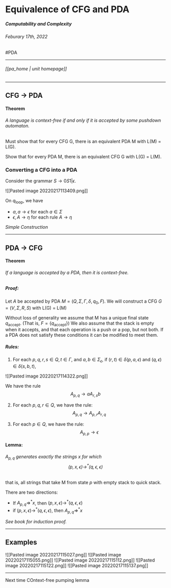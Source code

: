 # Equivalence of CFG and PDA
##### Computability and Complexity
###### Feburary 17th, 2022
#PDA

---
###### [[pa_home | unit homepage]]

---
## CFG $\rightarrow$ PDA
#### Theorem
###### A language is context-free if and only if it is accepted by some pushdown automaton.

Must show that for every CFG G, there is an equivalent PDA M with L(M) = L(G).

Show that for every PDA M, there is an equivalent CFG G with L(G) = L(M).

### Converting a CFG into a PDA

Consider the grammar $S \rightarrow 0S1 | \epsilon$.

![[Pasted image 20220217113409.png]]

On $q_{\text{loop}}$, we have
- $a, a \rightarrow \epsilon$ for each $a \in \Sigma$
- $\epsilon, A \rightarrow \eta$ for each rule $A \rightarrow \eta$ 

_Simple Construction_

---

## PDA $\rightarrow$ CFG

#### Theorem
###### If a language is accepted by a PDA, then it is context-free.

##### Proof:
Let $A$ be accepted by PDA $M = (Q, \Sigma, \Gamma, \delta, q_0, F)$. We will construct a CFG $G = (V, \Sigma, R, S)$ with L(G) = L(M)

Without loss of generality we assume that M has a unique final state $q_{\text{accept}}$. (That is, $F = \{q_{\text{accept}}\}$) We also assume that the stack is empty when it accepts, and that each operation is a push or a pop, but not both. If a PDA does not satisfy these conditions it can be modified to meet them.

##### Rules:
1. For each $p, q, r, s \in Q, t \in \Gamma$, and $a, b \in \Sigma_\epsilon$, if $(r, t) \in \delta(p,a,\epsilon)$ and $(q,\epsilon) \in \delta(s,b,t)$,

![[Pasted image 20220217114322.png]]

We have the rule $$A_{p,q} \rightarrow aA_{r,s}b$$

2. For each $p,q,r \in Q$, we have the rule: $$A_{p,q} \rightarrow A_{p,r} A_{r,q}$$

3. For each $p \in Q$, we have the rule: $$A_{p,p} \rightarrow \epsilon$$

#### Lemma:
###### $A_{p,q}$ generates exactly the strings $x$ for which $$(p,x,\epsilon) \rightarrow^* (q,\epsilon,\epsilon)$$
that is, all strings that take M from state $p$ with empty stack to quick stack.

There are two directions:
- If $A_{p,q} \Rightarrow^* x$, then $(p,x,\epsilon) \rightarrow^* (q,\epsilon,\epsilon)$
- if $(p,x,\epsilon) \rightarrow^* (q,\epsilon,\epsilon)$, then $A_{p,q} \Rightarrow^* x$

_See book for induction proof._

---

## Examples

![[Pasted image 20220217115027.png]]
![[Pasted image 20220217115055.png]]
![[Pasted image 20220217115112.png]]
![[Pasted image 20220217115122.png]]
![[Pasted image 20220217115137.png]]

---

Next time COntext-free pumping lemma